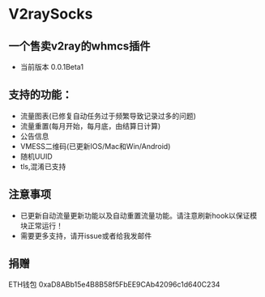 # V2raySocks
## 一个售卖v2ray的whmcs插件
* 当前版本 0.0.1Beta1

## 支持的功能：
* 流量图表(已修复自动任务过于频繁导致记录过多的问题)
* 流量重置(每月开始，每月底，由结算日计算)
* 公告信息
* VMESS二维码(已更新IOS/Mac和Win/Android)
* 随机UUID
* tls,混淆已支持

## 注意事项
* 已更新自动流量更新功能以及自动重置流量功能。请注意刷新hook以保证模块正常运行！
* 需要更多支持，请开issue或者给我发邮件

## 捐赠
ETH钱包 0xaD8ABb15e4B8B58f5FbEE9CAb42096c1d640C234